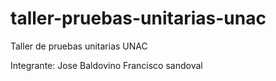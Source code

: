# taller-pruebas-unitarias-unac
Taller de pruebas unitarias UNAC

Integrante: Jose Baldovino 
Francisco sandoval
